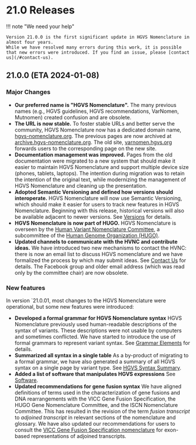 # 21.0 Releases

!!! note "We need your help"

    Version 21.0.0 is the first significant update in HGVS Nomenclature in almost four years.
    While we have resolved many errors during this work, it is possible that new errors were introduced. If you find an issue, please [contact us](/#contact-us).

## 21.0.0 (ETA 2024-01-08)

### Major Changes

- **Our preferred name is "HGVS Nomenclature".** The many previous names (e.g., HGVS guidelines, HGVS recommendations, VarNomen, Mutnomen) created confusion and are obsolete.
- **The URL is now stable.** To foster stable URLs and better serve the community, HGVS Nomenclature now has a dedicated domain name, [hgvs-nomenclature.org](hgvs-nomenclature.org). The previous pages are now archived at [archive.hgvs-nomenclature.org](https://archive.hgvs-nomenclature.org/). The old site, [varnomen.hgvs.org](https://varnomen.hgvs.org/) forwards users to the corresponding page on the new site.
- **Documentation management was improved.** Pages from the old documentation were migrated to a new system that should make it easier to maintain HGVS Nomenclature and support multiple device size (phones, tablets, laptops). The intention during migration was to retain the intention of the original text, while modernizing the management of HGVS Nomenclature and cleaning up the presentation.
- **Adopted Semantic Versioning and defined how versions should interoperate.** HGVS Nomenclature will now use Semantic Versioning, which should make it easier for users to track new features in HGVS Nomenclature. Beginning with this release, historical versions will also be available adjacent to newer versions. See [Versions](..) for details.
- **HGVS Nomenclature is now part of HUGO.** HGVS Nomenclature is overseen by the [Human Variant Nomenclature Committee](/hvnc/), a subcommittee of the [Human Genome Organization (HUGO)](https://www.hugo-international.org/).
- **Updated channels to communicate with the HVNC and contribute ideas.** We have introduced two new mechanisms to contact the HVNC: there is now an email list to discuss HGVS nomenclature and we have formalized the process by which may submit ideas. See [Contact Us](/#contact-us) for details. The Facebook group and older email address (which was read only by the committee chair) are now obsolete.

### New features

In version `21.0.01, most changes to the HGVS Nomenclature were operational, but some new features were introduced:

- **Developed a formal grammar for HGVS Nomenclature syntax** HGVS Nomenclature previously used human-readable descriptions of the syntax of variants. These descriptions were not usable by computers and sometimes conflicted. We have started to introduce the use of formal grammars to represent variant syntax. See [Grammar Elements](../../recommendations/grammar/) for details.
- **Summarized all syntax in a single table** As a by-product of migrating to a formal grammar, we have also generated a summary of all HGVS syntax on a single page by variant type. See [HGVS Syntax Summary](/recommendations/summary/).
- **Added a list of software that manipulates HGVS expressions** See [Software](/software).
- **Updated recommendations for gene fusion syntax** We have aligned definitions of terms used in the characterization of gene fusions and DNA rearrangements with the VICC Gene Fusion Specification, the HUGO Gene Nomenclature Committee, and the ISCN Nomenclature Committee. This has resulted in the revision of the term _fusion transcript_ to _adjoined transcript_ in relevant sections of the nomenclature and glossary. We have also updated our recommendations for users to consult the [VICC Gene Fusion Specification nomenclature](https://fusions.cancervariants.org/en/latest/nomenclature.html) for exon-based representations of adjoined transcripts.
